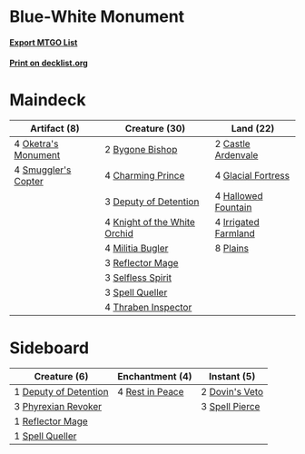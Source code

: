 # Blue-White Monument

#### [Export MTGO List](../collection/Blue-White%20Monument/Blue-White%20Monument.txt)
#### [Print on decklist.org](http://decklist.org/?deckmain=2%09Bygone%20Bishop%0A2%09Castle%20Ardenvale%0A4%09Charming%20Prince%0A3%09Deputy%20of%20Detention%0A4%09Glacial%20Fortress%0A4%09Hallowed%20Fountain%0A4%09Irrigated%20Farmland%0A4%09Knight%20of%20the%20White%20Orchid%0A4%09Militia%20Bugler%0A4%09Oketra's%20Monument%0A8%09Plains%0A3%09Reflector%20Mage%0A3%09Selfless%20Spirit%0A4%09Smuggler's%20Copter%0A3%09Spell%20Queller%0A4%09Thraben%20Inspector&deckside=1%09Deputy%20of%20Detention%0A2%09Dovin's%20Veto%0A3%09Phyrexian%20Revoker%0A1%09Reflector%20Mage%0A4%09Rest%20in%20Peace%0A3%09Spell%20Pierce%0A1%09Spell%20Queller)
# Maindeck

|                                         Artifact (8)                                         |                                             Creature (30)                                             |                                           Land (22)                                           |
|----------------------------------------------------------------------------------------------|-------------------------------------------------------------------------------------------------------|-----------------------------------------------------------------------------------------------|
|4 [Oketra's Monument](http://gatherer.wizards.com/Pages/Card/Details.aspx?multiverseid=426935)|2 [Bygone Bishop](http://gatherer.wizards.com/Pages/Card/Details.aspx?multiverseid=409746)             |2 [Castle Ardenvale](http://gatherer.wizards.com/Pages/Card/Details.aspx?multiverseid=473200)  |
|4 [Smuggler's Copter](http://gatherer.wizards.com/Pages/Card/Details.aspx?multiverseid=417808)|4 [Charming Prince](http://gatherer.wizards.com/Pages/Card/Details.aspx?multiverseid=472970)           |4 [Glacial Fortress](http://gatherer.wizards.com/Pages/Card/Details.aspx?multiverseid=190562)  |
|                                                                                              |3 [Deputy of Detention](http://gatherer.wizards.com/Pages/Card/Details.aspx?multiverseid=457309)       |4 [Hallowed Fountain](http://gatherer.wizards.com/Pages/Card/Details.aspx?multiverseid=97071)  |
|                                                                                              |4 [Knight of the White Orchid](http://gatherer.wizards.com/Pages/Card/Details.aspx?multiverseid=178094)|4 [Irrigated Farmland](http://gatherer.wizards.com/Pages/Card/Details.aspx?multiverseid=426947)|
|                                                                                              |4 [Militia Bugler](http://gatherer.wizards.com/Pages/Card/Details.aspx?multiverseid=447165)            |8 [Plains](http://gatherer.wizards.com/Pages/Card/Details.aspx?multiverseid=439856)            |
|                                                                                              |3 [Reflector Mage](http://gatherer.wizards.com/Pages/Card/Details.aspx?multiverseid=407667)            |                                                                                               |
|                                                                                              |3 [Selfless Spirit](http://gatherer.wizards.com/Pages/Card/Details.aspx?multiverseid=414332)           |                                                                                               |
|                                                                                              |3 [Spell Queller](http://gatherer.wizards.com/Pages/Card/Details.aspx?multiverseid=414494)             |                                                                                               |
|                                                                                              |4 [Thraben Inspector](http://gatherer.wizards.com/Pages/Card/Details.aspx?multiverseid=409784)         |                                                                                               |


# Sideboard

|                                          Creature (6)                                          |                                     Enchantment (4)                                      |                                       Instant (5)                                       |
|------------------------------------------------------------------------------------------------|------------------------------------------------------------------------------------------|-----------------------------------------------------------------------------------------|
|1 [Deputy of Detention](http://gatherer.wizards.com/Pages/Card/Details.aspx?multiverseid=457309)|4 [Rest in Peace](http://gatherer.wizards.com/Pages/Card/Details.aspx?multiverseid=442021)|2 [Dovin's Veto](http://gatherer.wizards.com/Pages/Card/Details.aspx?multiverseid=461120)|
|3 [Phyrexian Revoker](http://gatherer.wizards.com/Pages/Card/Details.aspx?multiverseid=383343)  |                                                                                          |3 [Spell Pierce](http://gatherer.wizards.com/Pages/Card/Details.aspx?multiverseid=425876)|
|1 [Reflector Mage](http://gatherer.wizards.com/Pages/Card/Details.aspx?multiverseid=407667)     |                                                                                          |                                                                                         |
|1 [Spell Queller](http://gatherer.wizards.com/Pages/Card/Details.aspx?multiverseid=414494)      |                                                                                          |                                                                                         |


